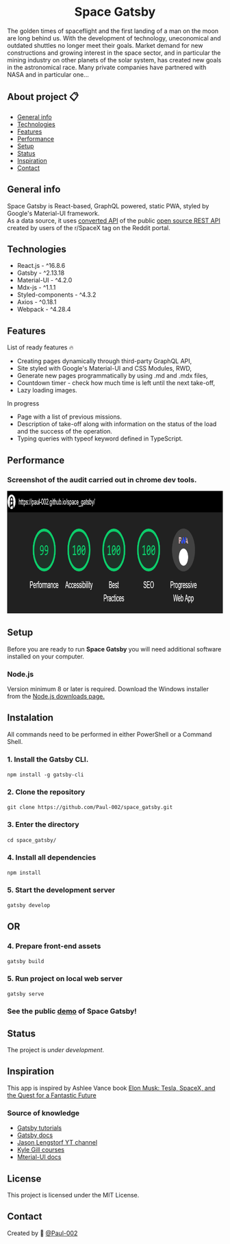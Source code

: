 <h1 align="center">Space Gatsby</h1>

The golden times of spaceflight and the first landing of a man on the moon are long behind us. With the development of technology, uneconomical and outdated shuttles no longer meet their goals. Market demand for new constructions and growing interest in the space sector, and in particular the mining industry on other planets of the solar system, has created new goals in the astronomical race. Many private companies have partnered with NASA and in particular one...

## About project :clipboard:

- [General info](#General-info)
- [Technologies](#technologies)
- [Features](#features)
- [Performance](#performance)
- [Setup](#setup)
- [Status](#status)
- [Inspiration](#Inspiration)
- [Contact](#contact)

## General info

Space Gatsby is React-based, GraphQL powered, static PWA, styled by Google's Material-UI framework. \
As a data source, it uses [converted API](https://api.spacex.land/graphql/) of the public [open source REST API](https://docs.spacexdata.com/?version=latest) created by users of the r/SpaceX tag on the Reddit portal.

## Technologies

- React.js - ^16.8.6
- Gatsby - ^2.13.18
- Material-UI - ^4.2.0
- Mdx-js - ^1.1.1
- Styled-components - ^4.3.2
- Axios - ^0.18.1
- Webpack - ^4.28.4

## Features

List of ready features 🔥

- Creating pages dynamically through third-party GraphQL API,
- Site styled with Google's Material-UI and CSS Modules, RWD,
- Generate new pages programmatically by using .md and .mdx files,
- Countdown timer - check how much time is left until the next take-off,
- Lazy loading images.

In progress

- Page with a list of previous missions.
- Description of take-off along with information on the status of the load and the success of the operation.
- Typing queries with typeof keyword defined in TypeScript.

## Performance

### Screenshot of the audit carried out in chrome dev tools.

<p align="center">
    <img alt="audit" width="938" height="286" src="./src/images/audit.png">
</p>

## Setup

Before you are ready to run **Space Gatsby** you will need additional software installed on your computer.

### Node.js

Version minimum 8 or later is required. Download the Windows installer from the [Node.js downloads page.](https://nodejs.org/en/download/)

## Instalation

All commands need to be performed in either PowerShell or a Command Shell.

### 1. Install the Gatsby CLI.

`npm install -g gatsby-cli`

### 2. Clone the repository

`git clone https://github.com/Paul-002/space_gatsby.git`

### 3. Enter the directory

`cd space_gatsby/`

### 4. Install all dependencies

`npm install`

### 5. Start the development server

`gatsby develop`

## OR

### 4. Prepare front-end assets

`gatsby build`

### 5. Run project on local web server

`gatsby serve`

### See the public [demo](https://paul-002.github.io/space_gatsby/) of Space Gatsby!

## Status

The project is _under development_.

## Inspiration

This app is inspired by Ashlee Vance book [Elon Musk: Tesla, SpaceX, and the Quest for a Fantastic Future](https://www.goodreads.com/book/show/25541028-elon-musk)

### Source of knowledge

- [Gatsby tutorials](https://www.gatsbyjs.org/tutorial/)
- [Gatsby docs](https://www.gatsbyjs.org/docs/)
- [Jason Lengstorf YT channel](https://www.youtube.com/channel/UCnty0z0pNRDgnuoirYXnC5A)
- [Kyle Gill courses](https://egghead.io/instructors/kyle-gill)
- [Mterial-UI docs](https://material-ui.com/getting-started/usage/)

## License

This project is licensed under the MIT License.

## Contact

Created by :wave: [@Paul-002](https://github.com/Paul-002)
